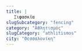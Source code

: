 ```yaml
---
title: |
   Ξιφασκία
slugSubcategory: "fencing"
category: "Αθλητισμός"
slugCategory: "athlitismos"
city: "Θεσσαλονίκη"
---
```


